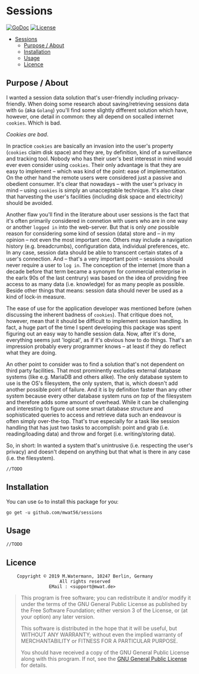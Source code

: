 # Sessions

[![GoDoc](https://godoc.org/github.com/mwat56/Nele?status.svg)](https://godoc.org/github.com/mwat56/sessions)
[![License](https://img.shields.io/eclipse-marketplace/l/notepad4e.svg)](https://github.com/mwat56/sessions/blob/master/LICENSE)

- [Sessions](#Sessions)
	- [Purpose / About](#Purpose--About)
	- [Installation](#Installation)
	- [Usage](#Usage)
	- [Licence](#Licence)

## Purpose / About

I wanted a session data solution that's user-friendly including privacy-friendly.
When doing some research about saving/retrieving sessions data with `Go` (aka `Golang`) you'll find some slightly different solution which have, however, one detail in common: they all depend on socalled internet `cookies`.
Which is bad.

_Cookies are bad_.

In practice `cookies` are basically an invasion into the user's property (`cookies` claim disk space) and they are, by definition, kind of a surveillance and tracking tool.
Nobody who has their user's best interesst in mind would ever even consider using `cookies`.
Their only advantage is that they are easy to implement – which was kind of the point: ease of implementation.
On the other hand the remote users were considered just a passive and obedient consumer.
It's clear that nowadays – with the user's privacy in mind – using `cookies` is simply an unacceptable technique.
It's also clear that harvesting the user's facilities (including disk space and electricity) should be avoided.

Another flaw you'll find in the literature about user sessions is the fact that it's often primarily considered in connetion with users who are in one way or another `logged in` into the web-server.
But that is only _one_ possible reason for considering some kind of session (data) store and – in my opinion – not even the most important one.
Others may include a navigation history (e.g. breadcrumbs), configuration data, individual preferences, etc.
In any case, session data should be able to transcent certain states of a user's connection.
And – that's a very important point – sessions should never require a user to `log in`.
The conception of the internet (more than a decade before that term became a synonym for commercial enterprise in the earlx 90s of the last centrury) was based on the idea of providing free access to as many data (i.e. knowledge) for as many people as possible.
Beside other things that means: session data should never be used as a kind of lock-in measure.

The ease of use for the application developer was mentioned before (when discussing the inherent badness of `cookies`).
That critique does not, however, mean that it should be difficult to implement session handling.
In fact, a huge part of the time I spent developing this package was spent figuring out an easy way to handle session data.
Now, after it's done, everything seems just 'logical', as if it's obvious how to do things.
That's an impression probably every programmer knows – at least if they do reflect what they are doing.

An other point to consider was to find a solution that's not dependent on third party facilities.
That most prominently excludes external database systems (like e.g. MariaDB and others alike).
The only database system to use is the OS's filesystem, the only system, that is, which doesn't add another possible point of failure.
And it is by definition faster than any other system because every other database system runs _on top_ of the filesystem and therefore adds some amount of overhead.
While it can be challenging and interesting to figure out some smart database structure and sophisticated queries to access and retrieve data such an endeavour is often simply over-the-top.
That's true especially for a task like session handling that has just two tasks to accomplish: point and grab (i.e. reading/loading data) and throw and forget (i.e. writing/storing data).

So, in short: In wanted a system that's unintrusive (i.e. respecting the user's privacy) and doesn't depend on anything but that what is there in any case (i.e. the filesystem).

    //TODO

## Installation

You can use `Go` to install this package for you:

    go get -u github.com/mwat56/sessions

## Usage

    //TODO

## Licence

        Copyright © 2019 M.Watermann, 10247 Berlin, Germany
                        All rights reserved
                    EMail : <support@mwat.de>

> This program is free software; you can redistribute it and/or modify it under the terms of the GNU General Public License as published by the Free Software Foundation; either version 3 of the License, or (at your option) any later version.
>
> This software is distributed in the hope that it will be useful, but WITHOUT ANY WARRANTY; without even the implied warranty of MERCHANTABILITY or FITNESS FOR A PARTICULAR PURPOSE.
>
> You should have received a copy of the GNU General Public License along with this program. If not, see the [GNU General Public License](http://www.gnu.org/licenses/gpl.html) for details.
